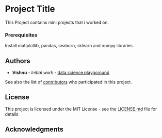 # Project Title

This Project contains mini projects that i worked on.


### Prerequisites

Install matlplotlib, pandas, seaborn, sklearn and numpy libraries.

## Authors

* **Vishnu** - *Initial work* - [data science playgoround](https://github.com/Vishnuvardhan777)

See also the list of [contributors](https://github.com/your/project/contributors) who participated in this project.

## License

This project is licensed under the MIT License - see the [LICENSE.md](LICENSE.md) file for details

## Acknowledgments


